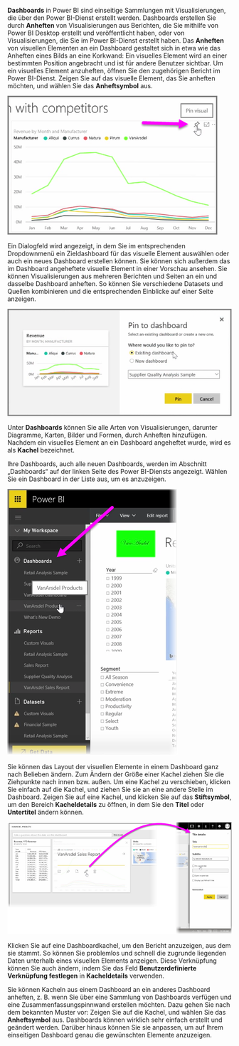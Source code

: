 **Dashboards** in Power BI sind einseitige Sammlungen mit Visualisierungen, die über den Power BI-Dienst erstellt werden. Dashboards erstellen Sie durch **Anheften** von Visualisierungen aus Berichten, die Sie mithilfe von Power BI Desktop erstellt und veröffentlicht haben, oder von Visualisierungen, die Sie im Power BI-Dienst erstellt haben. Das **Anheften** von visuellen Elementen an ein Dashboard gestaltet sich in etwa wie das Anheften eines Bilds an eine Korkwand: Ein visuelles Element wird an einer bestimmten Position angebracht und ist für andere Benutzer sichtbar. Um ein visuelles Element anzuheften, öffnen Sie den zugehörigen Bericht im Power BI-Dienst. Zeigen Sie auf das visuelle Element, das Sie anheften möchten, und wählen Sie das **Anheftsymbol** aus.

![](media/4-2-create-configure-dashboards/4-2_1.png)

Ein Dialogfeld wird angezeigt, in dem Sie im entsprechenden Dropdownmenü ein Zieldashboard für das visuelle Element auswählen oder auch ein neues Dashboard erstellen können. Sie können sich außerdem das im Dashboard angeheftete visuelle Element in einer Vorschau ansehen. Sie können Visualisierungen aus mehreren Berichten und Seiten an ein und dasselbe Dashboard anheften. So können Sie verschiedene Datasets und Quellen kombinieren und die entsprechenden Einblicke auf einer Seite anzeigen.

![](media/4-2-create-configure-dashboards/4-2_2.png)

Unter **Dashboards** können Sie alle Arten von Visualisierungen, darunter Diagramme, Karten, Bilder und Formen, durch Anheften hinzufügen. Nachdem ein visuelles Element an ein Dashboard angeheftet wurde, wird es als **Kachel** bezeichnet.

Ihre Dashboards, auch alle neuen Dashboards, werden im Abschnitt „Dashboards“ auf der linken Seite des Power BI-Diensts angezeigt. Wählen Sie ein Dashboard in der Liste aus, um es anzuzeigen.

![](media/4-2-create-configure-dashboards/4-2_3.png)

Sie können das Layout der visuellen Elemente in einem Dashboard ganz nach Belieben ändern. Zum Ändern der Größe einer Kachel ziehen Sie die Ziehpunkte nach innen bzw. außen. Um eine Kachel zu verschieben, klicken Sie einfach auf die Kachel, und ziehen Sie sie an eine andere Stelle im Dashboard. Zeigen Sie auf eine Kachel, und klicken Sie auf das **Stiftsymbol**, um den Bereich **Kacheldetails** zu öffnen, in dem Sie den **Titel** oder **Untertitel** ändern können.

![](media/4-2-create-configure-dashboards/4-2_4.png)

Klicken Sie auf eine Dashboardkachel, um den Bericht anzuzeigen, aus dem sie stammt. So können Sie problemlos und schnell die zugrunde liegenden Daten unterhalb eines visuellen Elements anzeigen. Diese Verknüpfung können Sie auch ändern, indem Sie das Feld **Benutzerdefinierte Verknüpfung festlegen** in **Kacheldetails** verwenden.

Sie können Kacheln aus einem Dashboard an ein anderes Dashboard anheften, z. B. wenn Sie über eine Sammlung von Dashboards verfügen und eine Zusammenfassungspinnwand erstellen möchten. Dazu gehen Sie nach dem bekannten Muster vor: Zeigen Sie auf die Kachel, und wählen Sie das **Anheftsymbol** aus. Dashboards können wirklich sehr einfach erstellt und geändert werden. Darüber hinaus können Sie sie anpassen, um auf Ihrem einseitigen Dashboard genau die gewünschten Elemente anzuzeigen.

